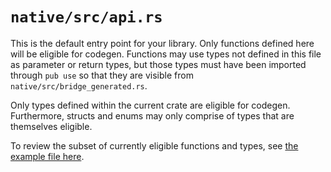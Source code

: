 # `native/src/api.rs`

This is the default entry point for your library. Only functions defined here will be eligible for codegen.
Functions may use types not defined in this file as parameter or return types, but those types must have
been imported through `pub use` so that they are visible from `native/src/bridge_generated.rs`.

Only types defined within the current crate are eligible for codegen.
Furthermore, structs and enums may only comprise of types that are themselves eligible.

To review the subset of currently eligible functions and types, see [the example file here](https://github.com/fzyzcjy/flutter_rust_bridge/blob/master/frb_example/pure_dart/rust/src/api.rs).